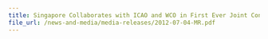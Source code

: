 ```yaml
---
title: Singapore Collaborates with ICAO and WCO in First Ever Joint Conference on Enhancing Air Cargo Security and Facilitation 
file_url: /news-and-media/media-releases/2012-07-04-MR.pdf
---
```


